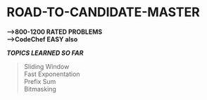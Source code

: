 # ROAD-TO-CANDIDATE-MASTER
**-->800-1200 RATED PROBLEMS**\
**-->CodeChef EASY also**


_**TOPICS LEARNED SO FAR**_
 > Sliding Window\
 > Fast Exponentation\
 > Prefix Sum\
 > Bitmasking
